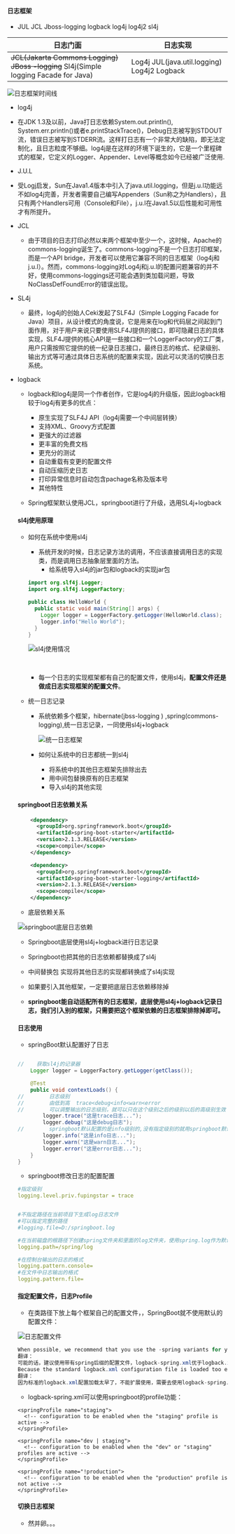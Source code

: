#### 日志框架

+ JUL JCL Jboss-logging logback log4j log4j2 sl4j

| 日志门面                                                     | 日志实现                                     |
| ------------------------------------------------------------ | -------------------------------------------- |
| ~~JCL(Jakarta Commons Logging)~~  ~~JBoss -logging~~  Sl4j(Simple logging Facade for Java) | Log4j JUL(java.util.logging)  Log4j2 Logback |

![日志框架时间线](F:\DarkHorse.Road\github\SpingCloud\springboot\images\日志框架时间线.png)

+  log4j

  + 在JDK 1.3及以前，Java打日志依赖System.out.println(), System.err.println()或者e.printStackTrace()，Debug日志被写到STDOUT流，错误日志被写到STDERR流。这样打日志有一个非常大的缺陷，即无法定制化，且日志粒度不够细。log4j是在这样的环境下诞生的，它是一个里程碑式的框架，它定义的Logger、Appender、Level等概念如今已经被广泛使用.

+  J.U.L

  + 受Logj启发，Sun在Java1.4版本中引入了java.util.logging，但是j.u.l功能远不如log4j完善，开发者需要自己编写Appenders（Sun称之为Handlers），且只有两个Handlers可用（Console和File），j.u.l在Java1.5以后性能和可用性才有所提升。

+ JCL

  + 由于项目的日志打印必然以来两个框架中至少一个，这时候，Apache的commons-logging诞生了。commons-logging不是一个日志打印框架，而是一个API bridge，开发者可以使用它兼容不同的日志框架（log4j和j.u.l）。然而，commons-logging对Log4j和j.u.l的配置问题兼容的并不好，使用commons-loggings还可能会遇到类加载问题，导致NoClassDefFoundError的错误出现。

+ SL4j

  + 最终，log4j的创始人Ceki发起了SLF4J（Simple Logging Facade for Java）项目，从设计模式的角度说，它是用来在log和代码层之间起到门面作用，对于用户来说只要使用SLF4J提供的接口，即可隐藏日志的具体实现，SLF4J提供的核心API是一些接口和一个LoggerFactory的工厂类，用户只需按照它提供的统一纪录日志接口，最终日志的格式、纪录级别、输出方式等可通过具体日志系统的配置来实现，因此可以灵活的切换日志系统。

+ logback

  + logback和log4j是同一个作者创作，它是log4j的升级版，因此logback相较于log4j有更多的优点：

    + 原生实现了SLF4J API（log4j需要一个中间层转换）
    + 支持XML、Groovy方式配置
    + 更强大的过滤器
    + 更丰富的免费文档
    + 更充分的测试
    + 自动重载有变更的配置文件
    + 自动压缩历史日志
    + 打印异常信息时自动包含pachage名称及版本号
    + 其他特性

    

  + Spring框架默认使用JCL，springboot进行了升级，选用SL4j+logback

  

  #### sl4j使用原理

  + 如何在系统中使用sl4j

    + 系统开发的时候，日志记录方法的调用，不应该直接调用日志的实现类，而是调用日志抽象层里面的方法。
      + 给系统导入sl4j的jar包和logback的实现jar包

    ```java
    import org.slf4j.Logger;
    import org.slf4j.LoggerFactory;
    
    public class HelloWorld {
      public static void main(String[] args) {
        Logger logger = LoggerFactory.getLogger(HelloWorld.class);
        logger.info("Hello World");
      }
    }
    ```

    ![sl4j使用情况](F:\DarkHorse.Road\github\SpingCloud\springboot\images\sl4j使用方法.png)

    ​	

    + 每一个日志的实现框架都有自己的配置文件，使用sl4j，**配置文件还是做成日志实现框架的配置文件**。		

  + 统一日志记录

    + 系统依赖多个框架，hibernate(jbss-logging ) ,spring(commons-logging),统一日志记录，一同使用sl4j+logback

      ![统一日志框架](F:\DarkHorse.Road\github\SpingCloud\springboot\images\统一日志到sl4j.png)

    + 如何让系统中的日志都统一到sl4j

      + 将系统中的其他日志框架先排除出去
      + 用中间包替换原有的日志框架
      + 导入sl4j的其他实现

  #### springboot日志依赖关系

  ```xml
      <dependency>
        <groupId>org.springframework.boot</groupId>
        <artifactId>spring-boot-starter</artifactId>
        <version>2.1.3.RELEASE</version>
        <scope>compile</scope>
      </dependency>
  ```

  ```xml
      <dependency>
        <groupId>org.springframework.boot</groupId>
        <artifactId>spring-boot-starter-logging</artifactId>
        <version>2.1.3.RELEASE</version>
        <scope>compile</scope>
      </dependency>
  ```

  + 底层依赖关系

  ![springboot底层日志依赖](F:\DarkHorse.Road\github\SpingCloud\springboot\images\springboot日志依赖关系.png)

  

  + Springboot底层使用sl4j+logback进行日志记录
  + Springboot也把其他的日志依赖都替换成了sl4j
  + 中间替换包 实现将其他日志的实现都转换成了sl4j实现
  + 如果要引入其他框架，一定要把底层日志依赖移除掉

  + **springboot能自动适配所有的日志框架，底层使用sl4j+logback记录日志，我们引入别的框架，只需要把这个框架依赖的日志框架排除掉即可。**

  #### 日志使用

  + springBoot默认配置好了日志

  ```java
  
  //    获取sl4j的记录器
      Logger logger = LoggerFactory.getLogger(getClass());
  
      @Test
      public void contextLoads() {
  //        日志级别
  //        由低到高  trace<debug<info<warn<error
  //        可以调整输出的日志级别，就可以只在这个级别之后的级别以后的高级别生效
          logger.trace("这是trace日志...");
          logger.debug("这是debug日志");
  //        springboot默认配置的是info级别的,没有指定级别的就用springboot默认规定的级别：root级别
          logger.info("这是info日志...");
          logger.warn("这是warn日志...");
          logger.error("这是error日志...");
      }
  }
  ```

  + springboot修改日志的配置配置

  ```yaml
  #指定级别
  logging.level.priv.fupingstar = trace
  
  
  #不指定路径在当前项目下生成log日志文件
  #可以指定完整的路径
  #logging.file=D:/springboot.log
  
  #在当前磁盘的根路径下创建spring文件夹和里面的log文件夹，使用spring.log作为默认文件
  logging.path=/spring/log
  
  #在控制台输出的日志的格式
  logging.pattern.console=
  #在文件中日志输出的格式
  logging.pattern.file=
  ```

  #### 指定配置文件，日志Profile

  + 在类路径下放上每个框架自己的配置文件，，SpringBoot就不使用默认的配置文件：

  ![日志配置文件](F:\DarkHorse.Road\github\SpingCloud\springboot\images\日志配置文件.png)

  

  ```java
  When possible, we recommend that you use the -spring variants for your logging configuration (for example, logback-spring.xml rather than logback.xml). If you use standard configuration locations, Spring cannot completely control log initialization.
  翻译：
  可能的话，建议使用带有spring后缀的配置文件，logback-spring.xml优于logback.xml，如果用标准的配置路径，spring不能完全控制日志的初始化（logback.xml直接被日志框架识别了）。
  Because the standard logback.xml configuration file is loaded too early, you cannot use extensions in it. You need to either use logback-spring.xml or define a logging.config property.
  翻译：
  因为标准的logback.xml配置加载太早了，不能扩展使用，需要去使用logback-spring.xml或者定义一个logging.config属性。
  ```

  + logback-spring.xml可以使用springboot的profile功能：

  ```
  <springProfile name="staging">
  	<!-- configuration to be enabled when the "staging" profile is active -->
  </springProfile>
  
  <springProfile name="dev | staging">
  	<!-- configuration to be enabled when the "dev" or "staging" profiles are active -->
  </springProfile>
  
  <springProfile name="!production">
  	<!-- configuration to be enabled when the "production" profile is not active -->
  </springProfile>
  ```

  

  #### 切换日志框架

  + 然并卵。。。

  

  

  

  

  

  

  

  

  

  

  